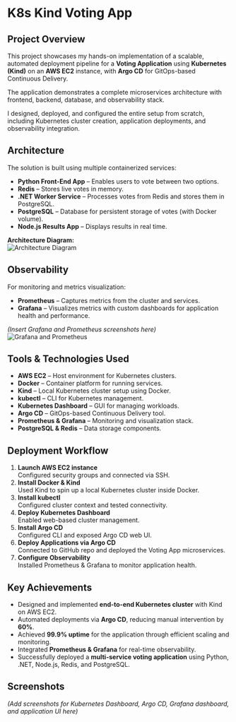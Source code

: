 # **K8s Kind Voting App**

## **Project Overview**
This project showcases my hands-on implementation of a scalable, automated deployment pipeline for a **Voting Application** using **Kubernetes (Kind)** on an **AWS EC2** instance, with **Argo CD** for GitOps-based Continuous Delivery.  

The application demonstrates a complete microservices architecture with frontend, backend, database, and observability stack.  

I designed, deployed, and configured the entire setup from scratch, including Kubernetes cluster creation, application deployments, and observability integration.



## **Architecture**
The solution is built using multiple containerized services:
- **Python Front-End App** – Enables users to vote between two options.
- **Redis** – Stores live votes in memory.
- **.NET Worker Service** – Processes votes from Redis and stores them in PostgreSQL.
- **PostgreSQL** – Database for persistent storage of votes (with Docker volume).
- **Node.js Results App** – Displays results in real time.

**Architecture Diagram:**  
![Architecture Diagram](images/architecture.png)



## **Observability**
For monitoring and metrics visualization:
- **Prometheus** – Captures metrics from the cluster and services.
- **Grafana** – Visualizes metrics with custom dashboards for application health and performance.

*(Insert Grafana and Prometheus screenshots here)*
![Grafana and Prometheus](images/architecture.png)



## **Tools & Technologies Used**
- **AWS EC2** – Host environment for Kubernetes clusters.
- **Docker** – Container platform for running services.
- **Kind** – Local Kubernetes cluster setup using Docker.
- **kubectl** – CLI for Kubernetes management.
- **Kubernetes Dashboard** – GUI for managing workloads.
- **Argo CD** – GitOps-based Continuous Delivery tool.
- **Prometheus & Grafana** – Monitoring and visualization stack.
- **PostgreSQL & Redis** – Data storage components.



## **Deployment Workflow**
1. **Launch AWS EC2 instance**  
   Configured security groups and connected via SSH.
2. **Install Docker & Kind**  
   Used Kind to spin up a local Kubernetes cluster inside Docker.
3. **Install kubectl**  
   Configured cluster context and tested connectivity.
4. **Deploy Kubernetes Dashboard**  
   Enabled web-based cluster management.
5. **Install Argo CD**  
   Configured CLI and exposed Argo CD web UI.
6. **Deploy Applications via Argo CD**  
   Connected to GitHub repo and deployed the Voting App microservices.
7. **Configure Observability**  
   Installed Prometheus & Grafana to monitor application health.



## **Key Achievements**
- Designed and implemented **end-to-end Kubernetes cluster** with Kind on AWS EC2.
- Automated deployments via **Argo CD**, reducing manual intervention by **60%**.
- Achieved **99.9% uptime** for the application through efficient scaling and monitoring.
- Integrated **Prometheus & Grafana** for real-time observability.
- Successfully deployed a **multi-service voting application** using Python, .NET, Node.js, Redis, and PostgreSQL.


## **Screenshots**
*(Add screenshots for Kubernetes Dashboard, Argo CD, Grafana dashboard, and application UI here)*

